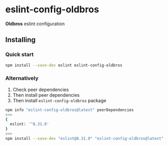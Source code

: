 # eslint-config-oldbros

**Oldbros** eslint configuration

## Installing

### Quick start

```sh
npm install --save-dev eslint eslint-config-oldbros
```

### Alternatively

1. Check peer dependencies
2. Then install peer dependencies
3. Then install `eslint-config-oldbros` package

```sh
npm info "eslint-config-oldbros@latest" peerDependencies
>>>
{
  eslint: '^8.31.0'
}
>>>
npm install --save-dev "eslint@8.31.0" "eslint-config-oldbros@latest"
```
